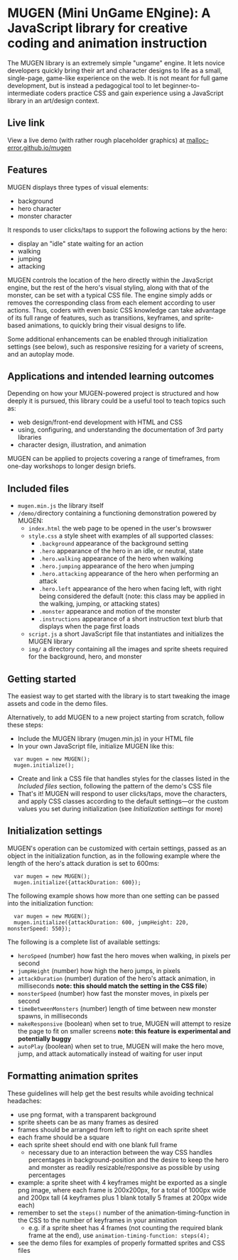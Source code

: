 # MUGEN (Mini UnGame ENgine): A JavaScript library for creative coding and animation instruction
The MUGEN library is an extremely simple "ungame" engine. It lets novice developers quickly bring their art and character designs to life as a small, single-page, game-like experience on the web. It is not meant for full game development, but is instead a pedagogical tool to let beginner-to-intermediate coders practice CSS and gain experience using a JavaScript library in an art/design context.
## Live link
View a live demo (with rather rough placeholder graphics) at <a href="https://malloc-error.github.io/mugen/" target="_blank">malloc-error.github.io/mugen</a>
## Features
MUGEN displays three types of visual elements:
* background
* hero character
* monster character

It responds to user clicks/taps to support the following actions by the hero:
* display an "idle" state waiting for an action
* walking
* jumping
* attacking

MUGEN controls the location of the hero directly within the JavaScript engine, but the rest of the hero's visual styling, along with that of the monster, can be set with a typical CSS file. The engine simply adds or removes the corresponding class from each element according to user actions. Thus, coders with even basic CSS knowledge can take advantage of its full range of features, such as transitions, keyframes, and sprite-based animations, to quickly bring their visual designs to life.

Some additional enhancements can be enabled through initialization settings (see below), such as responsive resizing for a variety of screens, and an autoplay mode.

## Applications and intended learning outcomes
Depending on how your MUGEN-powered project is structured and how deeply it is pursued, this library could be a useful tool to teach topics such as:
* web design/front-end development with HTML and CSS
* using, configuring, and understanding the documentation of 3rd party libraries
* character design, illustration, and animation

MUGEN can be applied to projects covering a range of timeframes, from one-day workshops to longer design briefs.
## Included files
* `mugen.min.js` the library itself 
* `/demo/`directory containing a functioning demonstration powered by MUGEN:
  * `index.html` the web page to be opened in the user's browswer
  * `style.css` a style sheet with examples of all supported classes:
    * `.background` appearance of the background setting
    * `.hero` appearance of the hero in an idle, or neutral, state
    * `.hero.walking` appearance of the hero when walking
    * `.hero.jumping` appearance of the hero when jumping
    * `.hero.attacking` appearance of the hero when performing an attack
    * `.hero.left` appearance of the hero when facing left, with right being considered the default (note: this class may be applied in the walking, jumping, or attacking states)
    * `.monster` appearance and motion of the monster
    * `.instructions` appearance of a short instruction text blurb that displays when the page first loads
  * `script.js` a short JavaScript file that instantiates and initializes the MUGEN library
  * `img/` a directory containing all the images and sprite sheets required for the background, hero, and monster
## Getting started
The easiest way to get started with the library is to start tweaking the image assets and code in the demo files. 

Alternatively, to add MUGEN to a new project starting from scratch, follow these steps:
* Include the MUGEN library (mugen.min.js) in your HTML file
* In your own JavaScript file, initialize MUGEN like this:
```
  var mugen = new MUGEN();
  mugen.initialize();
```
* Create and link a CSS file that handles styles for the classes listed in the *Included files* section, following the pattern of the demo's CSS file
* That's it! MUGEN will respond to user clicks/taps, move the characters, and apply CSS classes according to the default settings—or the custom values you set during initialization (see *Initialization settings* for more)

## Initialization settings
MUGEN's operation can be customized with certain settings, passed as an object in the initialization function, as in the following example where the length of the hero's attack duration is set to 600ms:
```
  var mugen = new MUGEN();
  mugen.initialize({attackDuration: 600});
```
The following example shows how more than one setting can be passed into the initialization function:
```
  var mugen = new MUGEN();
  mugen.initialize({attackDuration: 600, jumpHeight: 220, monsterSpeed: 550});
```
The following is a complete list of available settings:
* `heroSpeed` (number) how fast the hero moves when walking, in pixels per second
* `jumpHeight` (number) how high the hero jumps, in pixels
* `attackDuration` (number) duration of the hero's attack animation, in milliseconds **note: this should match the setting in the CSS file**)
* `monsterSpeed` (number) how fast the monster moves, in pixels per second
* `timeBetweenMonsters` (number) length of time between new monster spawns, in milliseconds
* `makeResponsive` (boolean) when set to true, MUGEN will attempt to resize the page to fit on smaller screens **note: this feature is experimental and potentially buggy**
* `autoPlay` (boolean) when set to true, MUGEN will make the hero move, jump, and attack automatically instead of waiting for user input
## Formatting animation sprites
These guidelines will help get the best results while avoiding technical headaches:
* use png format, with a transparent background
* sprite sheets can be as many frames as desired
* frames should be arranged from left to right on each sprite sheet
* each frame should be a square
* each sprite sheet should end with one blank full frame
    * necessary due to an interaction between the way CSS handles percentages in background-position and the desire to keep the hero and monster as readily resizable/responsive as possible by using percentages
* example: a sprite sheet with 4 keyframes might be exported as a single png image, where each frame is 200x200px, for a total of 1000px wide and 200px tall (4 keyframes plus 1 blank totally 5 frames at 200px wide each)
* remember to set the `steps()` number of the animation-timing-function in the CSS to the number of keyframes in your animation
  * e.g. if a sprite sheet has 4 frames (not counting the required blank frame at the end), use `animation-timing-function: steps(4);`
* see the demo files for examples of properly formatted sprites and CSS files
